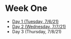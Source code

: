 # Week One
- [Day 1 (Tuesday, 7/6/21)](tues1.md) 
- [Day 2 (Wednesday, 7/7/21)](wed1.md)
- Day 3 (Thursday, 7/8/21)
